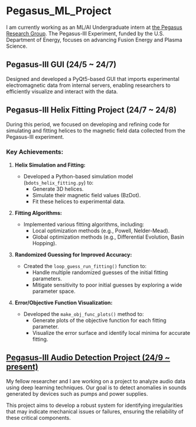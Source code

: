 # Pegasus_ML_Project

I am currently working as an ML/AI Undergraduate intern at [the Pegasus Research Group](https://pegasus.ep.wisc.edu/). 
The Pegasus-III Experiment, funded by the U.S. Department of Energy, focuses on advancing Fusion Energy and Plasma Science.

## Pegasus-III GUI (24/5 ~ 24/7)
Designed and developed a PyQt5-based GUI that imports experimental electromagnetic data from internal servers, enabling researchers to efficiently visualize and interact with the data. 

## Pegasus-III Helix Fitting Project (24/7 ~ 24/8)

During this period, we focused on developing and refining code for simulating and fitting helices to the magnetic field data collected from the Pegasus-III experiment.

### Key Achievements:

1. **Helix Simulation and Fitting:**
   - Developed a Python-based simulation model (`bdots_helix_fitting.py`) to:
     - Generate 3D helices.
     - Simulate their magnetic field values (BzDot).
     - Fit these helices to experimental data.

2. **Fitting Algorithms:**
   - Implemented various fitting algorithms, including:
     - Local optimization methods (e.g., Powell, Nelder-Mead).
     - Global optimization methods (e.g., Differential Evolution, Basin Hopping).

3. **Randomized Guessing for Improved Accuracy:**
   - Created the `loop_guess_run_fitting()` function to:
     - Handle multiple randomized guesses of the initial fitting parameters.
     - Mitigate sensitivity to poor initial guesses by exploring a wide parameter space.

4. **Error/Objective Function Visualization:**
   - Developed the `make_obj_func_plots()` method to:
     - Generate plots of the objective function for each fitting parameter.
     - Visualize the error surface and identify local minima for accurate fitting.

## [Pegasus-III Audio Detection Project (24/9 ~ present)](https://github.com/Bonniecoleman/Pegasus_ML_Project/tree/main/Pegasus-III%20Audio%20Detection)
My fellow researcher and I are working on a project to analyze audio data using deep learning techniques. 
Our goal is to detect anomalies in sounds generated by devices such as pumps and power supplies.

This project aims to develop a robust system for identifying irregularities that may indicate mechanical issues or failures, ensuring the reliability of these critical components. 
